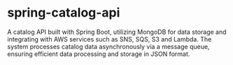 # spring-catalog-api
A catalog API built with Spring Boot, utilizing MongoDB for data storage and integrating with AWS services such as SNS, SQS, S3 and Lambda. The system processes catalog data asynchronously via a message queue, ensuring efficient data processing and storage in JSON format.
